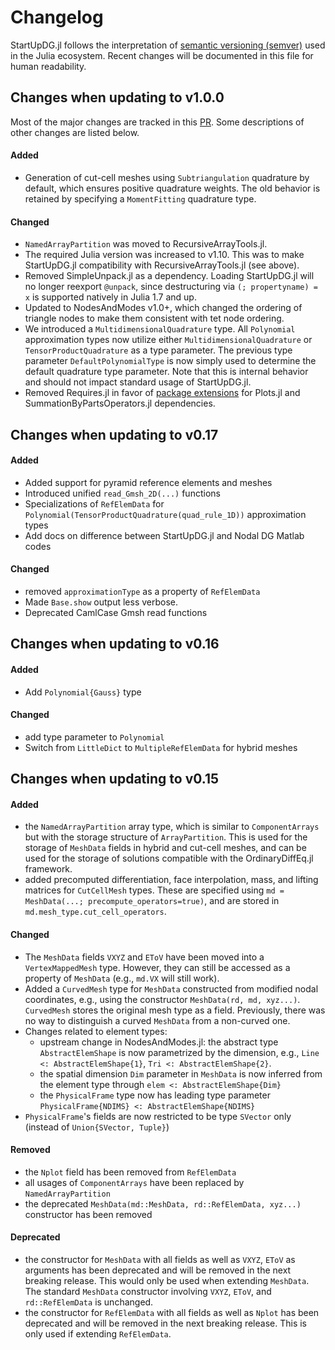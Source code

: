 # Changelog

StartUpDG.jl follows the interpretation of [semantic versioning (semver)](https://julialang.github.io/Pkg.jl/dev/compatibility/#Version-specifier-format-1) used in the Julia ecosystem. Recent changes will be documented in this file for human readability.

## Changes when updating to v1.0.0

Most of the major changes are tracked in this [PR](https://github.com/jlchan/StartUpDG.jl/pull/160). Some descriptions of other changes are listed below. 

#### Added

* Generation of cut-cell meshes using `Subtriangulation` quadrature by default, which ensures positive quadrature weights. The old behavior is retained by specifying a `MomentFitting` quadrature type. 

#### Changed

* `NamedArrayPartition` was moved to RecursiveArrayTools.jl. 
* The required Julia version was increased to v1.10. This was to make StartUpDG.jl compatibility with RecursiveArrayTools.jl (see above).
* Removed SimpleUnpack.jl as a dependency. Loading StartUpDG.jl will no longer reexport `@unpack`, since destructuring via `(; propertyname) = x` is supported natively in Julia 1.7 and up.
* Updated to NodesAndModes v1.0+, which changed the ordering of triangle nodes to make them consistent with tet node ordering. 
* We introduced a `MultidimensionalQuadrature` type. All `Polynomial` approximation types now utilize either `MultidimensionalQuadrature` or `TensorProductQuadrature` as a type parameter. The previous type parameter `DefaultPolynomialType` is now simply used to determine the default quadrature type parameter. Note that this is internal behavior and should not impact standard usage of StartUpDG.jl.
* Removed Requires.jl in favor of [package extensions](https://pkgdocs.julialang.org/v1/creating-packages/#Conditional-loading-of-code-in-packages-(Extensions)) for Plots.jl and SummationByPartsOperators.jl dependencies. 



## Changes when updating to v0.17

#### Added
* Added support for pyramid reference elements and meshes
* Introduced unified `read_Gmsh_2D(...)` functions 
* Specializations of `RefElemData` for `Polynomial(TensorProductQuadrature(quad_rule_1D))` approximation types
* Add docs on difference between StartUpDG.jl and Nodal DG Matlab codes

#### Changed
* removed `approximationType` as a property of `RefElemData` 
* Made `Base.show` output less verbose. 
* Deprecated CamlCase Gmsh read functions

## Changes when updating to v0.16

#### Added
* Add `Polynomial{Gauss}` type

#### Changed
* add type parameter to `Polynomial`
* Switch from `LittleDict` to `MultipleRefElemData` for hybrid meshes

## Changes when updating to v0.15

#### Added 

* the `NamedArrayPartition` array type, which is similar to `ComponentArrays` but with the storage structure of `ArrayPartition`. This is used for the storage of `MeshData` fields in hybrid and cut-cell meshes, and can be used for the storage of solutions compatible with the OrdinaryDiffEq.jl framework. 
* added precomputed differentiation, face interpolation, mass, and lifting matrices for `CutCellMesh` types. These are specified using `md = MeshData(...; precompute_operators=true)`, and are stored in `md.mesh_type.cut_cell_operators`. 

#### Changed

* The `MeshData` fields `VXYZ` and `EToV` have been moved into a `VertexMappedMesh` type. However, they can still be accessed as a property of `MeshData` (e.g., `md.VX` will still work). 
* Added a `CurvedMesh` type for `MeshData` constructed from modified nodal coordinates, e.g., using the constructor `MeshData(rd, md, xyz...)`. `CurvedMesh` stores the original mesh type as a field. Previously, there was no way to distinguish a curved `MeshData` from a non-curved one.
* Changes related to element types:
  * upstream change in NodesAndModes.jl: the abstract type `AbstractElemShape` is now parametrized by the dimension, e.g., `Line <: AbstractElemShape{1}`, `Tri <: AbstractElemShape{2}`. 
  * the spatial dimension `Dim` parameter in `MeshData` is now inferred from the element type through `elem <: AbstractElemShape{Dim}`
  * the `PhysicalFrame` type now has leading type parameter `PhysicalFrame{NDIMS} <: AbstractElemShape{NDIMS}`
* `PhysicalFrame`'s fields are now restricted to be type `SVector` only (instead of `Union{SVector, Tuple}`)

#### Removed 

* the `Nplot` field has been removed from `RefElemData`
* all usages of `ComponentArrays` have been replaced by `NamedArrayPartition`
* the deprecated `MeshData(md::MeshData, rd::RefElemData, xyz...)` constructor has been removed

#### Deprecated

* the constructor for `MeshData` with all fields as well as `VXYZ`, `EToV` as arguments has been deprecated and will be removed in the next breaking release. This would only be used when extending `MeshData`. The standard `MeshData` constructor involving `VXYZ`, `EToV`, and `rd::RefElemData` is unchanged. 
* the constructor for `RefElemData` with all fields as well as `Nplot` has been deprecated and will be removed in the next breaking release. This is only used if extending `RefElemData`. 

